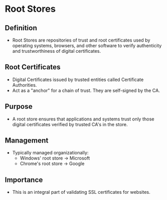 # Root Stores
## Definition
- Root Stores are repositories of trust and root certificates used by operating systems, browsers, and other software to verify authenticity and trustworthiness of digital certificates.

## Root Certificates
- Digital Certificates issued by trusted entities called Certificate Authorities.
- Act as a "anchor" for a chain of trust. They are self-signed by the CA.

## Purpose
- A root store ensures that applications and systems trust only those digital certificates verified by trusted CA's in the store.

## Management
- Typically managed organizationally:
  - Windows' root store -> Microsoft
  - Chrome's root store -> Google

## Importance
- This is an integral part of validating SSL certificates for websites.
